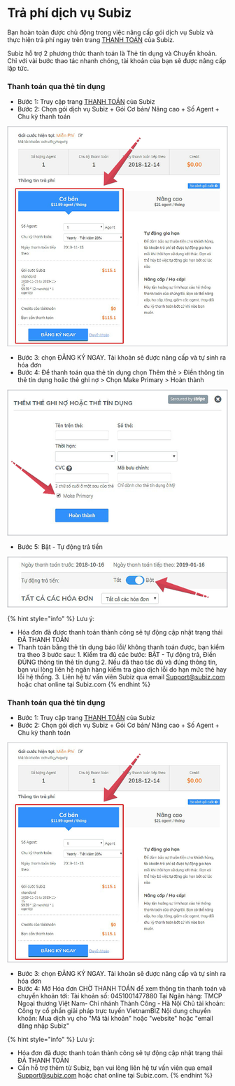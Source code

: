 # Trả phí dịch vụ Subiz

Bạn hoàn toàn được chủ động trong việc nâng cấp gói dịch vụ Subiz và thực hiện trả phí ngay trên trang [THANH TOÁN](https://app.subiz.com/payment-home) của Subiz.  
  
Subiz hỗ trợ 2 phương thức thanh toán là Thẻ tín dụng và Chuyển khoản. Chỉ với vài bước thao tác nhanh chóng, tài khoản của bạn sẽ được nâng cấp lập tức.

### Thanh toán qua thẻ tín dụng

* Bước 1: Truy cập trang [THANH TOÁN](https://app.subiz.com/payment-home) của Subiz
* Bước 2: Chọn gói dịch vụ Subiz                + Gói Cơ bản/ Nâng cao                + Số Agent                + Chu kỳ thanh toán

![Ch&#x1ECD;n g&#xF3;i d&#x1ECB;ch v&#x1EE5; tr&#x1EA3; ph&#xED;](../.gitbook/assets/1-chon-goi-copy.jpg)

* Bước 3: chọn ĐĂNG KÝ NGAY. Tài khoản sẽ được nâng cấp và tự sinh ra hóa đơn 
* Bước 4: Để thanh toán qua thẻ tín dụng chọn Thêm thẻ &gt; Điền thông tin thẻ tín dụng hoăc thẻ ghi nợ &gt; Chọn Make Primary &gt; Hoàn thành

![&#x110;i&#x1EC3;n th&#xF4;ng tin th&#x1EBB; t&#xED;n d&#x1EE5;ng ho&#x1EB7;c th&#x1EBB; ghi n&#x1EE3;](../.gitbook/assets/2-them-the.jpg)

* Bước 5: Bật - Tự động trả tiền

![B&#x1EAD;t T&#x1EF1; &#x111;&#x1ED9;ng tr&#x1EA3; ti&#x1EC1;n](../.gitbook/assets/3-bat-tu-dong-copy.jpg)

{% hint style="info" %}
Lưu ý:

* Hóa đơn đã được thanh toán thành công sẽ tự động cập nhật trạng thái ĐÃ THANH TOÁN
* Thanh toán bằng thẻ tín dụng báo lỗi/ không thanh toán được, bạn kiểm tra theo 3 bước sau: 1. Kiểm tra đủ các bước: BẬT - Tự động trả, Điền ĐÚNG thông tin thẻ tín dụng 2. Nếu đã thao tác đủ và đúng thông tin, bạn vui lòng liên hệ ngân hàng kiểm tra giao dịch lỗi do hạn mức thẻ hay lỗi hệ thống. 3. Liên hệ tư vấn viên Subiz qua email Support@subiz.com hoặc chat online tại Subiz.com
{% endhint %}

### Thanh toán qua thẻ tín dụng

* Bước 1: Truy cập trang [THANH TOÁN](https://app.subiz.com/payment-home) của Subiz
* Bước 2: Chọn gói dịch vụ Subiz                + Gói Cơ bản/ Nâng cao                + Số Agent                + Chu kỳ thanh toán

![Ch&#x1ECD;n g&#xF3;i d&#x1ECB;ch v&#x1EE5; tr&#x1EA3; ph&#xED;](../.gitbook/assets/1-chon-goi-copy.jpg)

* Bước 3: chọn ĐĂNG KÝ NGAY. Tài khoản sẽ được nâng cấp và tự sinh ra hóa đơn 
* Bước 4: Mở Hóa đơn CHỜ THANH TOÁN để xem thông tin thanh toán và chuyển khoản tới:                Tài khoản số: 0451001477880                Tại Ngân hàng: TMCP Ngoại thương Việt Nam- Chi nhánh Thành Công - Hà Nội                Chủ tài khoản: Công ty cổ phần giải pháp trực tuyến VietnamBIZ                                Nội dung chuyển khoản: Mua dịch vụ cho "Mã tài khoản" hoặc "website" hoặc "email                            đăng nhập Subiz"

{% hint style="info" %}
Lưu ý:

* Hóa đơn đã được thanh toán thành công sẽ tự động cập nhật trạng thái ĐÃ THANH TOÁN
* Cần hỗ trợ thêm từ Subiz, bạn vui lòng liên hệ tư vấn viên qua email Support@subiz.com hoặc chat online tại Subiz.com.
{% endhint %}

###              

### 



